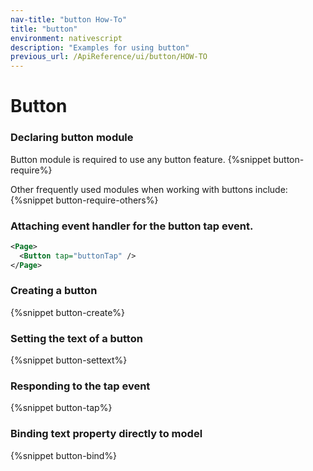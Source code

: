 ```yaml
---
nav-title: "button How-To"
title: "button"
environment: nativescript
description: "Examples for using button"
previous_url: /ApiReference/ui/button/HOW-TO
---
```

# Button
### Declaring button module
Button module is required to use any button feature.
{%snippet button-require%}

Other frequently used modules when working with buttons include:
{%snippet button-require-others%}

### Attaching event handler for the button tap event.
``` XML
<Page>
  <Button tap="buttonTap" />
</Page>
```
### Creating a button
{%snippet button-create%}

### Setting the text of a button
{%snippet button-settext%}

### Responding to the tap event
{%snippet button-tap%}

### Binding text property directly to model
{%snippet button-bind%}
